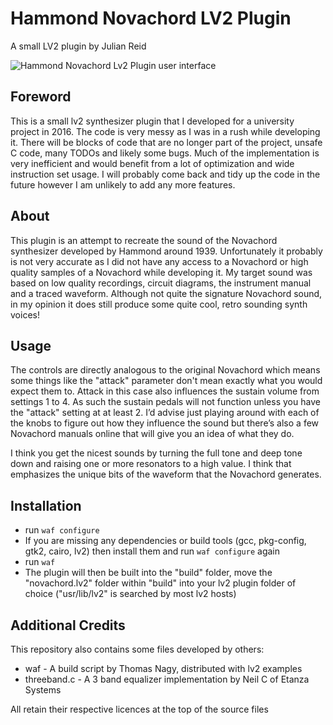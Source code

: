 # Hammond Novachord LV2 Plugin
A small LV2 plugin by Julian Reid

![Hammond Novachord Lv2 Plugin user interface](/../screenshots/screenshot.png?raw=true "Hammond Novachord LV2 Plugin")

## Foreword
This is a small lv2 synthesizer plugin that I developed for a university project in 2016. The code is very messy as I was in a rush while developing it. There will be blocks of code that are no longer part of the project, unsafe C code, many TODOs and likely some bugs. Much of the implementation is very inefficient and would benefit from a lot of optimization and wide instruction set usage. I will probably come back and tidy up the code in the future however I am unlikely to add any more features.

## About

This plugin is an attempt to recreate the sound of the Novachord synthesizer developed by Hammond around 1939. Unfortunately it probably is not very accurate as I did not have any access to a Novachord or high quality samples of a Novachord while developing it. My target sound was based on low quality recordings, circuit diagrams, the instrument manual and a traced waveform. Although not quite the signature Novachord sound, in my opinion it does still produce some quite cool, retro sounding synth voices!

## Usage
The controls are directly analogous to the original Novachord which means some things like the "attack" parameter don't mean exactly what you would expect them to. Attack in this case also influences the sustain volume from settings 1 to 4. As such the sustain pedals will not function unless you have the "attack" setting at at least 2. I’d advise just playing around with each of the knobs to figure out how they influence the sound but there’s also a few Novachord manuals online that will give you an idea of what they do.

I think you get the nicest sounds by turning the full tone and deep tone down and raising one or more resonators to a high value. I think that emphasizes the unique bits of the waveform that the Novachord generates.

## Installation
- run `waf configure`
- If you are missing any dependencies or build tools (gcc, pkg-config, gtk2, cairo, lv2) then install them and run `waf configure` again
- run `waf`
- The plugin will then be built into the "build" folder, move the "novachord.lv2" folder within "build" into your lv2 plugin folder of choice ("usr/lib/lv2" is searched by most lv2 hosts)

## Additional Credits
This repository also contains some files developed by others:
- waf - A build script by Thomas Nagy, distributed with lv2 examples
- threeband.c - A 3 band equalizer implementation by Neil C of Etanza Systems

All retain their respective licences at the top of the source files
